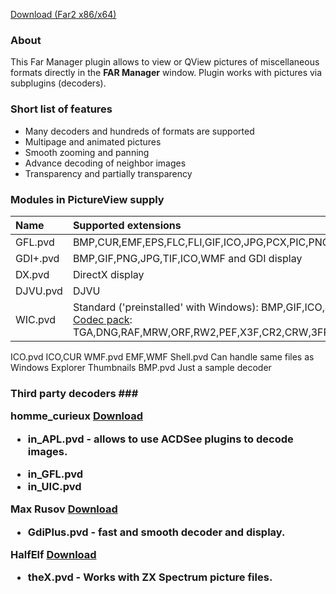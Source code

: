 ﻿[Download (Far2 x86/x64)](http://code.google.com/p/conemu-maximus5/downloads/list?q=summary:PicView2)

### About ###
This Far Manager plugin allows to view or QView pictures of miscellaneous formats directly in the **FAR Manager** window. Plugin works with pictures via subplugins (decoders).


### Short list of features ###
  * Many decoders and hundreds of formats are supported
  * Multipage and animated pictures
  * Smooth zooming and panning
  * Advance decoding of neighbor images
  * Transparency and partially transparency


### Modules in PictureView supply ###

| **Name** | **Supported extensions** |
|:---------|:-------------------------|
| GFL.pvd  | BMP,CUR,EMF,EPS,FLC,FLI,GIF,ICO,JPG,PCX,PIC,PNG,PSD,SCR,TGA,TIF,WMF and much more |
| GDI+.pvd | BMP,GIF,PNG,JPG,TIF,ICO,WMF and GDI display |
| DX.pvd   | DirectX display          |
| DJVU.pvd | DJVU                     |
| WIC.pvd  | Standard ('preinstalled' with Windows): BMP,GIF,ICO,JPEG,PNG,TIFF<br><a href='http://www.fastpictureviewer.com/codecs/'>Codec pack</a>: TGA,DNG,RAF,MRW,ORF,RW2,PEF,X3F,CR2,CRW,3FR,FFF,DCR,KDC,RAW,RWL,NEF,NRW,ARW,SR2,SRF <br>
<tr><td> ICO.pvd  </td><td> ICO,CUR                  </td></tr>
<tr><td> WMF.pvd  </td><td> EMF,WMF                  </td></tr>
<tr><td> Shell.pvd </td><td> Can handle same files as Windows Explorer Thumbnails </td></tr>
<tr><td> BMP.pvd  </td><td> Just a sample decoder    </td></tr></tbody></table>


<h3>Third party decoders ###

**homme\_curieux** [Download](http://forum.farmanager.com/viewtopic.php?p=52480#p52480)
  * in\_APL.pvd   - allows to use ACDSee plugins to decode images.<br>
<ul><li>in_GFL.pvd<br>
</li><li>in_UIC.pvd<br></li></ul>


<b>Max Rusov</b> <a href='http://forum.farmanager.com/viewtopic.php?f=11&t=4774'>Download</a>
<ul><li>GdiPlus.pvd - fast and smooth decoder and display.</li></ul>


<b>HalfElf</b> <a href='http://thex.untergrund.net/pvd/'>Download</a>
<ul><li>theX.pvd - Works with ZX Spectrum picture files.